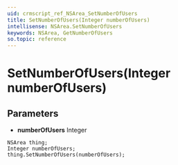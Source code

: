 ```yaml
---
uid: crmscript_ref_NSArea_SetNumberOfUsers
title: SetNumberOfUsers(Integer numberOfUsers)
intellisense: NSArea.SetNumberOfUsers
keywords: NSArea, GetNumberOfUsers
so.topic: reference
---
```


# SetNumberOfUsers(Integer numberOfUsers)

## Parameters

* **numberOfUsers** Integer

```crmscript
NSArea thing;
Integer numberOfUsers;
thing.SetNumberOfUsers(numberOfUsers);
```


